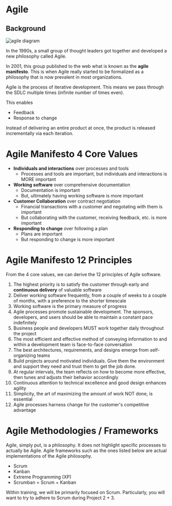 # Agile

## Background 
![agile diagram](https://thumbs.dreamstime.com/z/agile-development-process-presenting-diagram-97289490.jpg)

In the 1990s, a small group of thought leaders got together and developed a new philosophy called Agile.

In 2001, this group published to the web what is known as the **agile manifesto**. This is when Agile really started to be formalized as a philosophy that is now prevalent in most organizations.

Agile is the process of iterative development. This means we pass through the SDLC multiple times (infinite number of times even).

This enables
- Feedback
- Response to change

Instead of delivering an entire product at once, the product is released incrementally via each iteration.

# Agile Manifesto 4 Core Values
- **Individuals and interactions** over processes and tools
    - Processes and tools are important, but individuals and interactions is MORE important
- **Working software** over comprehensive documentation
    - Documentation is important
    - But, ultimately having working software is more important
- **Customer Collaboration** over contract negotiation
    - Financial transactions with a customer and negotating with them is important
    - But collaborating with the customer, receiving feedback, etc. is more important
- **Responding to change** over following a plan
    - Plans are important
    - But responding to change is more important

# Agile Manifesto 12 Principles
From the 4 core values, we can derive the 12 principles of Agile software.

1. The highest priority is to satisfy the customer through early and **continuous delivery** of valuable software
2. Deliver working software frequently, from a couple of weeks to a couple of months, with a preference to the shorter timescale
3. Working software is the primary measure of progress
4. Agile processes promote sustainable development. The sponsors, developers, and users should be able to maintain a constant pace indefinitely
5. Business people and developers MUST work together daily throughout the project
6. The most efficient and effective method of conveying information to and within a development team is face-to-face conversation
7. The best architectures, requirements, and designs emerge from self-organizing teams
8. Build projects around motivated individuals. Give them the environment and support they need and trust them to get the job done.
9. At regular intervals, the team reflects on how to become more effective, then tunes and adjusts their behavior accordingly
10. Continuous attention to technical excellence and good design enhances agility
11. Simplicity, the art of maximizing the amount of work NOT done, is essential
12. Agile processes harness change for the customer's competitive advantage

# Agile Methodologies / Frameworks
Agile, simply put, is a philosophy. It does not highlight specific processes to actually be Agile. Agile frameworks such as the ones listed below are actual implementations of the Agile philosophy.

- Scrum
- Kanban
- Extreme Programming (XP)
- Scrumban = Scrum + Kanban

Within training, we will be primarily focused on Scrum. Particularly, you will want to try to adhere to Scrum during Project 2 + 3.